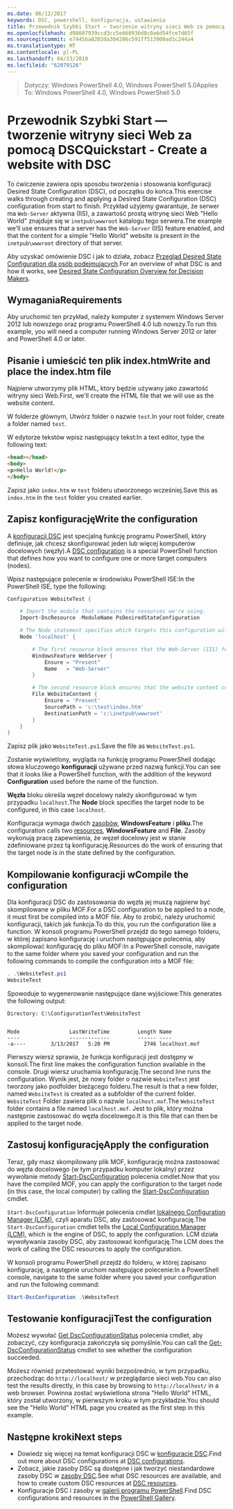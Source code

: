 ```yaml
---
ms.date: 06/12/2017
keywords: DSC, powershell, konfiguracja, ustawienia
title: Przewodnik Szybki Start — tworzenie witryny sieci Web za pomocą DSC
ms.openlocfilehash: d98607939ccd3cc5e660936d8c0a6d54fce7d65f
ms.sourcegitcommit: e7445ba8203da304286c591ff513900ad1c244a4
ms.translationtype: MT
ms.contentlocale: pl-PL
ms.lasthandoff: 04/23/2019
ms.locfileid: "62079126"
---
```

> <span data-ttu-id="d7149-103">Dotyczy: Windows PowerShell 4.0, Windows PowerShell 5.0</span><span class="sxs-lookup"><span data-stu-id="d7149-103">Applies To: Windows PowerShell 4.0, Windows PowerShell 5.0</span></span>

# <a name="quickstart---create-a-website-with-dsc"></a><span data-ttu-id="d7149-104">Przewodnik Szybki Start — tworzenie witryny sieci Web za pomocą DSC</span><span class="sxs-lookup"><span data-stu-id="d7149-104">Quickstart - Create a website with DSC</span></span>

<span data-ttu-id="d7149-105">To ćwiczenie zawiera opis sposobu tworzenia i stosowania konfiguracji Desired State Configuration (DSC), od początku do końca.</span><span class="sxs-lookup"><span data-stu-id="d7149-105">This exercise walks through creating and applying a Desired State Configuration (DSC) configuration from start to finish.</span></span>
<span data-ttu-id="d7149-106">Przykład użyjemy gwarantuje, że serwer ma `Web-Server` aktywna (IIS), a zawartość prostą witrynę sieci Web "Hello World" znajduje się w `inetpub\wwwroot` katalogu tego serwera.</span><span class="sxs-lookup"><span data-stu-id="d7149-106">The example we'll use ensures that a server has the `Web-Server` (IIS) feature enabled, and that the content for a simple "Hello World" website is present in the `inetpub\wwwroot` directory of that server.</span></span>

<span data-ttu-id="d7149-107">Aby uzyskać omówienie DSC i jak to działa, zobacz [Przegląd Desired State Configuration dla osób podejmujących](../overview/decisionMaker.md).</span><span class="sxs-lookup"><span data-stu-id="d7149-107">For an overview of what DSC is and how it works, see [Desired State Configuration Overview for Decision Makers](../overview/decisionMaker.md).</span></span>

## <a name="requirements"></a><span data-ttu-id="d7149-108">Wymagania</span><span class="sxs-lookup"><span data-stu-id="d7149-108">Requirements</span></span>

<span data-ttu-id="d7149-109">Aby uruchomić ten przykład, należy komputer z systemem Windows Server 2012 lub nowszego oraz programu PowerShell 4.0 lub nowszy.</span><span class="sxs-lookup"><span data-stu-id="d7149-109">To run this example, you will need a computer running Windows Server 2012 or later and PowerShell 4.0 or later.</span></span>

## <a name="write-and-place-the-indexhtm-file"></a><span data-ttu-id="d7149-110">Pisanie i umieścić ten plik index.htm</span><span class="sxs-lookup"><span data-stu-id="d7149-110">Write and place the index.htm file</span></span>

<span data-ttu-id="d7149-111">Najpierw utworzymy plik HTML, który będzie używany jako zawartość witryny sieci Web.</span><span class="sxs-lookup"><span data-stu-id="d7149-111">First, we'll create the HTML file that we will use as the website content.</span></span>

<span data-ttu-id="d7149-112">W folderze głównym, Utwórz folder o nazwie `test`.</span><span class="sxs-lookup"><span data-stu-id="d7149-112">In your root folder, create a folder named `test`.</span></span>

<span data-ttu-id="d7149-113">W edytorze tekstów wpisz następujący tekst:</span><span class="sxs-lookup"><span data-stu-id="d7149-113">In a text editor, type the following text:</span></span>

```html
<head></head>
<body>
<p>Hello World!</p>
</body>
```

<span data-ttu-id="d7149-114">Zapisz jako `index.htm` w `test` folderu utworzonego wcześniej.</span><span class="sxs-lookup"><span data-stu-id="d7149-114">Save this as `index.htm` in the `test` folder you created earlier.</span></span>

## <a name="write-the-configuration"></a><span data-ttu-id="d7149-115">Zapisz konfigurację</span><span class="sxs-lookup"><span data-stu-id="d7149-115">Write the configuration</span></span>

<span data-ttu-id="d7149-116">A [konfiguracji DSC](../configurations/configurations.md) jest specjalną funkcję programu PowerShell, który definiuje, jak chcesz skonfigurować jeden lub więcej komputerów docelowych (węzły).</span><span class="sxs-lookup"><span data-stu-id="d7149-116">A [DSC configuration](../configurations/configurations.md) is a special PowerShell function that defines how you want to configure one or more target computers (nodes).</span></span>

<span data-ttu-id="d7149-117">Wpisz następujące polecenie w środowisku PowerShell ISE:</span><span class="sxs-lookup"><span data-stu-id="d7149-117">In the PowerShell ISE, type the following:</span></span>

```powershell
Configuration WebsiteTest {

    # Import the module that contains the resources we're using.
    Import-DscResource -ModuleName PsDesiredStateConfiguration

    # The Node statement specifies which targets this configuration will be applied to.
    Node 'localhost' {

        # The first resource block ensures that the Web-Server (IIS) feature is enabled.
        WindowsFeature WebServer {
            Ensure = "Present"
            Name   = "Web-Server"
        }

        # The second resource block ensures that the website content copied to the website root folder.
        File WebsiteContent {
            Ensure = 'Present'
            SourcePath = 'c:\test\index.htm'
            DestinationPath = 'c:\inetpub\wwwroot'
        }
    }
}
```

<span data-ttu-id="d7149-118">Zapisz plik jako `WebsiteTest.ps1`.</span><span class="sxs-lookup"><span data-stu-id="d7149-118">Save the file as `WebsiteTest.ps1`.</span></span>

<span data-ttu-id="d7149-119">Zostanie wyświetlony, wygląda na funkcję programu PowerShell dodając słowa kluczowego **konfiguracji** używane przed nazwą funkcji.</span><span class="sxs-lookup"><span data-stu-id="d7149-119">You can see that it looks like a PowerShell function, with the addition of the keyword **Configuration** used before the name of the function.</span></span>

<span data-ttu-id="d7149-120">**Węzła** bloku określa węzeł docelowy należy skonfigurować w tym przypadku `localhost`.</span><span class="sxs-lookup"><span data-stu-id="d7149-120">The **Node** block specifies the target node to be configured, in this case `localhost`.</span></span>

<span data-ttu-id="d7149-121">Konfiguracja wymaga dwóch [zasobów](../resources/resources.md), **WindowsFeature** i **pliku**.</span><span class="sxs-lookup"><span data-stu-id="d7149-121">The configuration calls two [resources](../resources/resources.md), **WindowsFeature** and **File**.</span></span>
<span data-ttu-id="d7149-122">Zasoby wykonują pracę zapewnienia, że węzeł docelowy jest w stanie zdefiniowane przez tą konfigurację.</span><span class="sxs-lookup"><span data-stu-id="d7149-122">Resources do the work of ensuring that the target node is in the state defined by the configuration.</span></span>

## <a name="compile-the-configuration"></a><span data-ttu-id="d7149-123">Kompilowanie konfiguracji w</span><span class="sxs-lookup"><span data-stu-id="d7149-123">Compile the configuration</span></span>

<span data-ttu-id="d7149-124">Dla konfiguracji DSC do zastosowania do węzła jej muszą najpierw być skompilowane w pliku MOF.</span><span class="sxs-lookup"><span data-stu-id="d7149-124">For a DSC configuration to be applied to a node, it must first be compiled into a MOF file.</span></span>
<span data-ttu-id="d7149-125">Aby to zrobić, należy uruchomić konfiguracji, takich jak funkcja.</span><span class="sxs-lookup"><span data-stu-id="d7149-125">To do this, you run the configuration like a function.</span></span>
<span data-ttu-id="d7149-126">W konsoli programu PowerShell przejdź do tego samego folderu, w której zapisano konfigurację i uruchom następujące polecenia, aby skompilować konfigurację do pliku MOF:</span><span class="sxs-lookup"><span data-stu-id="d7149-126">In a PowerShell console, navigate to the same folder where you saved your configuration and run the following commands to compile the configuration into a MOF file:</span></span>

```powershell
. .\WebsiteTest.ps1
WebsiteTest
```

<span data-ttu-id="d7149-127">Spowoduje to wygenerowanie następujące dane wyjściowe:</span><span class="sxs-lookup"><span data-stu-id="d7149-127">This generates the following output:</span></span>

```
Directory: C:\ConfigurationTest\WebsiteTest


Mode                LastWriteTime         Length Name
----                -------------         ------ ----
-a----        3/13/2017   5:20 PM           2746 localhost.mof
```

<span data-ttu-id="d7149-128">Pierwszy wiersz sprawia, że funkcja konfiguracji jest dostępny w konsoli.</span><span class="sxs-lookup"><span data-stu-id="d7149-128">The first line makes the configuration function available in the console.</span></span>
<span data-ttu-id="d7149-129">Drugi wiersz uruchamia konfigurację.</span><span class="sxs-lookup"><span data-stu-id="d7149-129">The second line runs the configuration.</span></span>
<span data-ttu-id="d7149-130">Wynik jest, że nowy folder o nazwie `WebsiteTest` jest tworzony jako podfolder bieżącego folderu.</span><span class="sxs-lookup"><span data-stu-id="d7149-130">The result is that a new folder, named `WebsiteTest` is created as a subfolder of the current folder.</span></span>
<span data-ttu-id="d7149-131">`WebsiteTest` Folder zawiera plik o nazwie `localhost.mof`.</span><span class="sxs-lookup"><span data-stu-id="d7149-131">The `WebsiteTest` folder contains a file named `localhost.mof`.</span></span>
<span data-ttu-id="d7149-132">Jest to plik, który można następnie zastosować do węzła docelowego.</span><span class="sxs-lookup"><span data-stu-id="d7149-132">It is this file that can then be applied to the target node.</span></span>

## <a name="apply-the-configuration"></a><span data-ttu-id="d7149-133">Zastosuj konfigurację</span><span class="sxs-lookup"><span data-stu-id="d7149-133">Apply the configuration</span></span>

<span data-ttu-id="d7149-134">Teraz, gdy masz skompilowany plik MOF, konfigurację można zastosować do węzła docelowego (w tym przypadku komputer lokalny) przez wywołanie metody [Start-DscConfiguration](/powershell/module/psdesiredstateconfiguration/start-dscconfiguration) polecenia cmdlet.</span><span class="sxs-lookup"><span data-stu-id="d7149-134">Now that you have the compiled MOF, you can apply the configuration to the target node (in this case, the local computer) by calling the [Start-DscConfiguration](/powershell/module/psdesiredstateconfiguration/start-dscconfiguration) cmdlet.</span></span>

<span data-ttu-id="d7149-135">`Start-DscConfiguration` Informuje polecenia cmdlet [lokalnego Configuration Manager (LCM)](../managing-nodes/metaConfig.md), czyli aparatu DSC, aby zastosować konfigurację.</span><span class="sxs-lookup"><span data-stu-id="d7149-135">The `Start-DscConfiguration` cmdlet tells the [Local Configuration Manager (LCM)](../managing-nodes/metaConfig.md), which is the engine of DSC, to apply the configuration.</span></span>
<span data-ttu-id="d7149-136">LCM działa wywoływania zasoby DSC, aby zastosować konfigurację.</span><span class="sxs-lookup"><span data-stu-id="d7149-136">The LCM does the work of calling the DSC resources to apply the configuration.</span></span>

<span data-ttu-id="d7149-137">W konsoli programu PowerShell przejdź do folderu, w której zapisano konfigurację, a następnie uruchom następujące polecenie:</span><span class="sxs-lookup"><span data-stu-id="d7149-137">In a PowerShell console, navigate to the same folder where you saved your configuration and run the following command:</span></span>

```powershell
Start-DscConfiguration .\WebsiteTest
```

## <a name="test-the-configuration"></a><span data-ttu-id="d7149-138">Testowanie konfiguracji</span><span class="sxs-lookup"><span data-stu-id="d7149-138">Test the configuration</span></span>

<span data-ttu-id="d7149-139">Możesz wywołać [Get DscConfigurationStatus](/powershell/module/psdesiredstateconfiguration/get-dscconfigurationstatus) polecenia cmdlet, aby zobaczyć, czy konfiguracja zakończyła się pomyślnie.</span><span class="sxs-lookup"><span data-stu-id="d7149-139">You can call the [Get-DscConfigurationStatus](/powershell/module/psdesiredstateconfiguration/get-dscconfigurationstatus) cmdlet to see whether the configuration succeeded.</span></span>

<span data-ttu-id="d7149-140">Możesz również przetestować wyniki bezpośrednio, w tym przypadku, przechodząc do `http://localhost/` w przeglądarce sieci web.</span><span class="sxs-lookup"><span data-stu-id="d7149-140">You can also test the results directly, in this case by browsing to `http://localhost/` in a web browser.</span></span>
<span data-ttu-id="d7149-141">Powinna zostać wyświetlona strona "Hello World" HTML, który został utworzony, w pierwszym kroku w tym przykładzie.</span><span class="sxs-lookup"><span data-stu-id="d7149-141">You should see the "Hello World" HTML page you created as the first step in this example.</span></span>

## <a name="next-steps"></a><span data-ttu-id="d7149-142">Następne kroki</span><span class="sxs-lookup"><span data-stu-id="d7149-142">Next steps</span></span>

- <span data-ttu-id="d7149-143">Dowiedz się więcej na temat konfiguracji DSC w [konfiguracje DSC](../configurations/configurations.md).</span><span class="sxs-lookup"><span data-stu-id="d7149-143">Find out more about DSC configurations at [DSC configurations](../configurations/configurations.md).</span></span>
- <span data-ttu-id="d7149-144">Zobacz, jakie zasoby DSC są dostępne i jak tworzyć niestandardowe zasoby DSC w [zasoby DSC](../resources/resources.md).</span><span class="sxs-lookup"><span data-stu-id="d7149-144">See what DSC resources are available, and how to create custom DSC resources at [DSC resources](../resources/resources.md).</span></span>
- <span data-ttu-id="d7149-145">Konfiguracje DSC i zasoby w [galerii programu PowerShell](https://www.powershellgallery.com/).</span><span class="sxs-lookup"><span data-stu-id="d7149-145">Find DSC configurations and resources in the [PowerShell Gallery](https://www.powershellgallery.com/).</span></span>
